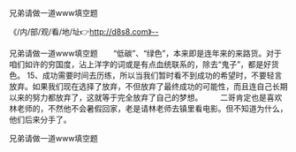 兄弟请做一道www填空题

《/内/部/观/看/地/址👉http://d8s8.com》--

兄弟请做一道www填空题　　“低碳”、“绿色”，本来即是连年来的来路货。对于咱们如许的穷国度，沾上洋字的词或是有点血统联系的，除去“鬼子”，都是好货色。
	15、成功需要时间去历练，所以当我们暂时看不到成功的希望时，不要轻言放弃。如果我们现在选择了放弃，不但放弃了最终成功的可能性，而且连自己长期以来的努力都放弃了，这就等于完全放弃了自己的梦想。
　　二哥肯定也是喜欢林老师的，不然他不会暑假回家，老是请林老师去镇里看电影。但不知道为什么，他们后来分手了。





兄弟请做一道www填空题

